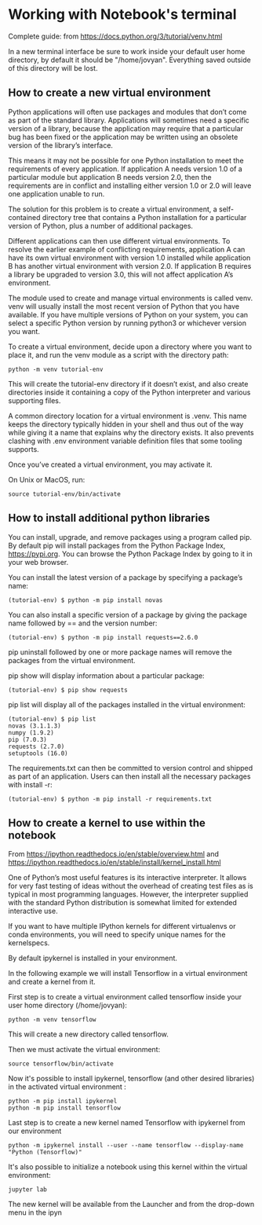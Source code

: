 # Working with Notebook's terminal

Complete guide: from https://docs.python.org/3/tutorial/venv.html

In a new terminal interface be sure to work inside your default user home directory, by default it should be "/home/jovyan".
Everything saved outside of this directory will be lost.

## How to create a new virtual environment
Python applications will often use packages and modules that don’t come as part of the standard library. Applications will sometimes need a specific version of a library, because the application may require that a particular bug has been fixed or the application may be written using an obsolete version of the library’s interface.

This means it may not be possible for one Python installation to meet the requirements of every application. If application A needs version 1.0 of a particular module but application B needs version 2.0, then the requirements are in conflict and installing either version 1.0 or 2.0 will leave one application unable to run.

The solution for this problem is to create a virtual environment, a self-contained directory tree that contains a Python installation for a particular version of Python, plus a number of additional packages.

Different applications can then use different virtual environments. To resolve the earlier example of conflicting requirements, application A can have its own virtual environment with version 1.0 installed while application B has another virtual environment with version 2.0. If application B requires a library be upgraded to version 3.0, this will not affect application A’s environment.

The module used to create and manage virtual environments is called venv. venv will usually install the most recent version of Python that you have available. If you have multiple versions of Python on your system, you can select a specific Python version by running python3 or whichever version you want.

To create a virtual environment, decide upon a directory where you want to place it, and run the venv module as a script with the directory path:

```
python -m venv tutorial-env
```

This will create the tutorial-env directory if it doesn’t exist, and also create directories inside it containing a copy of the Python interpreter and various supporting files.

A common directory location for a virtual environment is .venv. This name keeps the directory typically hidden in your shell and thus out of the way while giving it a name that explains why the directory exists. It also prevents clashing with .env environment variable definition files that some tooling supports.

Once you’ve created a virtual environment, you may activate it.

On Unix or MacOS, run:

```
source tutorial-env/bin/activate
```





## How to install additional python libraries

You can install, upgrade, and remove packages using a program called pip. By default pip will install packages from the Python Package Index, <https://pypi.org>.
You can browse the Python Package Index by going to it in your web browser.

You can install the latest version of a package by specifying a package’s name:
```
(tutorial-env) $ python -m pip install novas
```

You can also install a specific version of a package by giving the package name followed by == and the version number:
```
(tutorial-env) $ python -m pip install requests==2.6.0
```


pip uninstall followed by one or more package names will remove the packages from the virtual environment.



pip show will display information about a particular package:
```
(tutorial-env) $ pip show requests
```

pip list will display all of the packages installed in the virtual environment:
```
(tutorial-env) $ pip list
novas (3.1.1.3)
numpy (1.9.2)
pip (7.0.3)
requests (2.7.0)
setuptools (16.0)
```


The requirements.txt can then be committed to version control and shipped as part of an application. Users can then install all the necessary packages with install -r:

```
(tutorial-env) $ python -m pip install -r requirements.txt
```



## How to create a kernel to use within the notebook

From 
https://ipython.readthedocs.io/en/stable/overview.html
and
https://ipython.readthedocs.io/en/stable/install/kernel_install.html

One of Python’s most useful features is its interactive interpreter. It allows for very fast testing of ideas without the overhead of creating test files as is typical in most programming languages. However, the interpreter supplied with the standard Python distribution is somewhat limited for extended interactive use.

If you want to have multiple IPython kernels for different virtualenvs or conda environments, you will need to specify unique names for the kernelspecs.

By default ipykernel is installed in your environment. 

In the following example we will install Tensorflow in a virtual environment and create a kernel from it.

First step is to create a virtual environment called tensorflow inside your user home directory (/home/jovyan):

```
python -m venv tensorflow
```

This will create a new directory called tensorflow.

Then we must activate the virtual environment:
```
source tensorflow/bin/activate
```

Now it's possible to install ipykernel, tensorflow (and other desired libraries) in the activated virtual environment :
```
python -m pip install ipykernel
python -m pip install tensorflow
```

Last step is to create a new kernel named Tensorflow with ipykernel from our environment
```
python -m ipykernel install --user --name tensorflow --display-name "Python (Tensorflow)"
```

It's also possible to initialize a notebook using this kernel within the virtual environment:
```
jupyter lab
```

The new kernel will be available from the Launcher and from the drop-down menu in the ipyn 